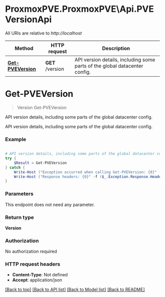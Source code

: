 # ProxmoxPVE.ProxmoxPVE\Api.PVEVersionApi

All URIs are relative to *http://localhost*

Method | HTTP request | Description
------------- | ------------- | -------------
[**Get-PVEVersion**](PVEVersionApi.md#Get-PVEVersion) | **GET** /version | API version details, including some parts of the global datacenter config.


<a name="Get-PVEVersion"></a>
# **Get-PVEVersion**
> Version Get-PVEVersion<br>

API version details, including some parts of the global datacenter config.

API version details, including some parts of the global datacenter config.

### Example
```powershell

# API version details, including some parts of the global datacenter config.
try {
    $Result = Get-PVEVersion
} catch {
    Write-Host ("Exception occurred when calling Get-PVEVersion: {0}" -f ($_.ErrorDetails | ConvertFrom-Json))
    Write-Host ("Response headers: {0}" -f ($_.Exception.Response.Headers | ConvertTo-Json))
}
```

### Parameters
This endpoint does not need any parameter.

### Return type

**Version**

### Authorization

No authorization required

### HTTP request headers

 - **Content-Type**: Not defined
 - **Accept**: application/json

[[Back to top]](#) [[Back to API list]](../README.md#documentation-for-api-endpoints) [[Back to Model list]](../README.md#documentation-for-models) [[Back to README]](../README.md)

